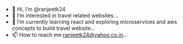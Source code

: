 - 👋 Hi, I’m @ranjeetk24
- 👀 I’m interested in travel related websites...
- 🌱 I’m currently learning react and exploring microservices and aws concepts to build travel website...
- 📫 How to reach me ranjeetk24@yahoo.co.in...

<!---
ranjeetk24/ranjeetk24 is a ✨ special ✨ repository because its `README.md` (this file) appears on your GitHub profile.
You can click the Preview link to take a look at your changes.
--->
